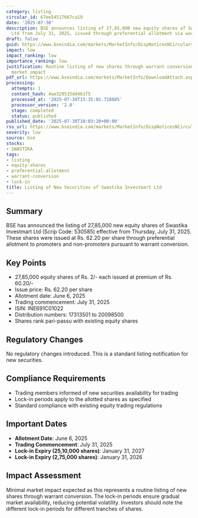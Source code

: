 ```yaml
---
category: listing
circular_id: 67ee54517667ca19
date: '2025-07-30'
description: BSE announces listing of 27,85,000 new equity shares of Swastika Investmart
  Ltd from July 31, 2025, issued through preferential allotment via warrant conversion.
draft: false
guid: https://www.bseindia.com/markets/MarketInfo/DispNoticesNCirculars.aspx?Noticeid={50DA16B6-09D6-4BE5-91B6-9E7185FA8BE3}&noticeno=20250730-8&dt=07/30/2025&icount=8&totcount=55&flag=0
impact: low
impact_ranking: low
importance_ranking: low
justification: Routine listing of new shares through warrant conversion with limited
  market impact
pdf_url: https://www.bseindia.com/markets/MarketInfo/DownloadAttach.aspx?id=20250730-8&attachedId=
processing:
  attempts: 1
  content_hash: 4ae329515dd461f5
  processed_at: '2025-07-30T15:35:02.728885'
  processor_version: '2.0'
  stage: completed
  status: published
published_date: '2025-07-30T10:03:20+00:00'
rss_url: https://www.bseindia.com/markets/MarketInfo/DispNoticesNCirculars.aspx?Noticeid={50DA16B6-09D6-4BE5-91B6-9E7185FA8BE3}&noticeno=20250730-8&dt=07/30/2025&icount=8&totcount=55&flag=0
severity: low
source: bse
stocks:
- SWASTIKA
tags:
- listing
- equity-shares
- preferential-allotment
- warrant-conversion
- lock-in
title: Listing of New Securities of Swastika Investmart Ltd
---
```


## Summary

BSE has announced the listing of 27,85,000 new equity shares of Swastika Investmart Ltd (Scrip Code: 530585) effective from Thursday, July 31, 2025. These shares were issued at Rs. 62.20 per share through preferential allotment to promoters and non-promoters pursuant to warrant conversion.

## Key Points

- 27,85,000 equity shares of Rs. 2/- each issued at premium of Rs. 60.20/-
- Issue price: Rs. 62.20 per share
- Allotment date: June 6, 2025
- Trading commencement: July 31, 2025
- ISIN: INE691C01022
- Distribution numbers: 17313501 to 20098500
- Shares rank pari-passu with existing equity shares

## Regulatory Changes

No regulatory changes introduced. This is a standard listing notification for new securities.

## Compliance Requirements

- Trading members informed of new securities availability for trading
- Lock-in periods apply to the allotted shares as specified
- Standard compliance with existing equity trading regulations

## Important Dates

- **Allotment Date**: June 6, 2025
- **Trading Commencement**: July 31, 2025
- **Lock-in Expiry (25,10,000 shares)**: January 31, 2027
- **Lock-in Expiry (2,75,000 shares)**: January 31, 2026

## Impact Assessment

Minimal market impact expected as this represents a routine listing of new shares through warrant conversion. The lock-in periods ensure gradual market availability, reducing potential volatility. Investors should note the different lock-in periods for different tranches of shares.